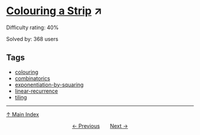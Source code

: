 # [Colouring a Strip](https://projecteuler.net/problem=670) ↗️

Difficulty rating: 40%

Solved by: 368 users
## Tags

- [colouring](../tags/colouring.md)
- [combinatorics](../tags/combinatorics.md)
- [exponentiation-by-squaring](../tags/exponentiation-by-squaring.md)
- [linear-recurrence](../tags/linear-recurrence.md)
- [tiling](../tags/tiling.md)



---

[↑ Main Index](../README.md)


<div align=center><a href='669.md'>← Previous</a> &nbsp;&nbsp; &nbsp;&nbsp;  <a href='671.md'>Next →</a></div>
